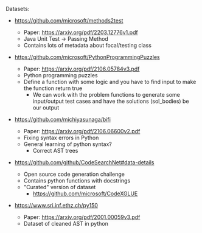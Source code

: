 Datasets:
- https://github.com/microsoft/methods2test
    - Paper: https://arxiv.org/pdf/2203.12776v1.pdf
    - Java Unit Test -> Passing Method
    - Contains lots of metadata about focal/testing class 


- https://github.com/microsoft/PythonProgrammingPuzzles
    - Paper: https://arxiv.org/pdf/2106.05784v3.pdf
    - Python programming puzzles 
    - Define a function with some logic and you have to find input to make the function return true 
        - We can work with the problem functions to generate some input/output test cases and have the solutions (sol_bodies) be our output 

- https://github.com/michiyasunaga/bifi
    - Paper: https://arxiv.org/pdf/2106.06600v2.pdf
    - Fixing syntax errors in Python
    - General learning of python syntax?
        - Correct AST trees

- https://github.com/github/CodeSearchNet#data-details
    - Open source code generation challenge
    - Contains python functions with docstrings 
    - "Curated" version of dataset
        - https://github.com/microsoft/CodeXGLUE


- https://www.sri.inf.ethz.ch/py150
    - Paper: https://arxiv.org/pdf/2001.00059v3.pdf
    - Dataset of cleaned AST in python


